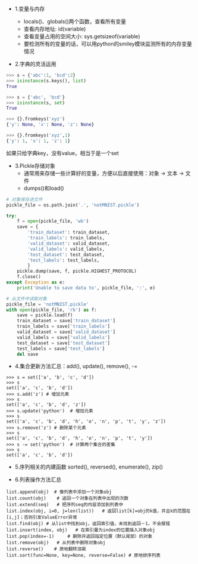 - 1.变量与内存
  - locals()、globals()两个函数，查看所有变量
  - 查看内存地址: id(variable)
  - 查看变量占用的空间大小: sys.getsizeof(variable)
  - 要检测所有的变量的话，可以用python的smiley模块监测所有的内存变量情况
  
- 2.字典的灵活运用
```python
>>> s = {'abc':1, 'bcd':2}
>>> isinstance(s.keys(), list)
True

>>> s = {'abc', 'bcd'}
>>> isinstance(s, set)
True

>>> {}.fromkeys('xyz')
{'y': None, 'x': None, 'z': None}

>>> {}.fromkeys('xyz',1)
{'y': 1, 'x': 1, 'z': 1}
```
如果只给字典key，没有value，相当于是一个set

- 3.Pickle存储对象
  - 通常用来存储一些计算好的变量，方便以后直接使用：对象 -> 文本 -> 文件
  - dumps()和load()
  
```python
# 对象保存进文件
pickle_file = os.path.join('.', 'notMNIST.pickle')

try:
    f = open(pickle_file, 'wb')
    save = {
        'train_dataset': train_dataset,
        'train_labels': train_labels,
        'valid_dataset': valid_dataset,
        'valid_labels': valid_labels,
        'test_dataset': test_dataset,
        'test_labels': test_labels,
        }
    pickle.dump(save, f, pickle.HIGHEST_PROTOCOL)
    f.close()
except Exception as e:
    print('Unable to save data to', pickle_file, ':', e)

# 从文件中读取对象
pickle_file = 'notMNIST.pickle'
with open(pickle_file, 'rb') as f:
    save = pickle.load(f)
    train_dataset = save['train_dataset']
    train_labels = save['train_labels']
    valid_dataset = save['valid_dataset']
    valid_labels = save['valid_labels']
    test_dataset = save['test_dataset']
    test_labels = save['test_labels']
    del save
```

- 4.集合更新方法汇总：add(), update(), remove(), -=
```
>>> s = set(['a', 'b', 'c', 'd'])
>>> s
set(['a', 'c', 'b', 'd'])
>>> s.add('z') # 增加元素
>>> s
set(['a', 'c', 'b', 'd', 'z'])
>>> s.update('python')  # 增加元素
>>> s
set(['a', 'c', 'b', 'd', 'h', 'o', 'n', 'p', 't', 'y', 'z'])
>>> s.remove('z') # 删除某个元素
>>> s
set(['a', 'c', 'b', 'd', 'h', 'o', 'n', 'p', 't', 'y'])
>>> s -= set('python')  # 计算两个集合的差集
>>> s
set(['a', 'c', 'b', 'd'])
```

- 5.序列相关的内建函数
sorted(), reversed(), enumerate(), zip()

- 6.列表操作方法汇总
```
list.append(obj)  # 像列表中添加一个对象obj
list.count(obj)    # 返回一个对象在列表中出现的次数
list.extend(seq)   # 把序列seq的内容添加到列表中
list.index(obj, i=0, j=len(list))   # 返回list[k]=obj的k值，并且k的范围在[i,j]；否则引发ValueError异常
list.find(obj) # 从list中找到obj，返回索引值，未找到返回－1，不会报错
list.insert(index, obj)   # 在索引量为index的位置插入对象obj
list.pop(index=-1)     # 删除并返回指定位置（默认尾部）的对象
list.remove(obj)   # 从列表中删除对象obj
list.reverse()    # 原地翻转泪飙
list.sort(func=None, key=None, reverse=False) # 原地排序列表
```
